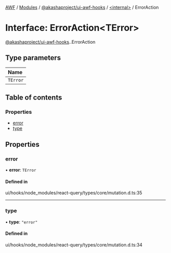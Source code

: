 [AWF](../README.md) / [Modules](../modules.md) / [@akashaproject/ui-awf-hooks](../modules/akashaproject_ui_awf_hooks.md) / [<internal\>](../modules/akashaproject_ui_awf_hooks._internal_.md) / ErrorAction

# Interface: ErrorAction<TError\>

[@akashaproject/ui-awf-hooks](../modules/akashaproject_ui_awf_hooks.md).[<internal>](../modules/akashaproject_ui_awf_hooks._internal_.md).ErrorAction

## Type parameters

| Name |
| :------ |
| `TError` |

## Table of contents

### Properties

- [error](akashaproject_ui_awf_hooks._internal_.ErrorAction.md#error)
- [type](akashaproject_ui_awf_hooks._internal_.ErrorAction.md#type)

## Properties

### error

• **error**: `TError`

#### Defined in

ui/hooks/node_modules/react-query/types/core/mutation.d.ts:35

___

### type

• **type**: ``"error"``

#### Defined in

ui/hooks/node_modules/react-query/types/core/mutation.d.ts:34
